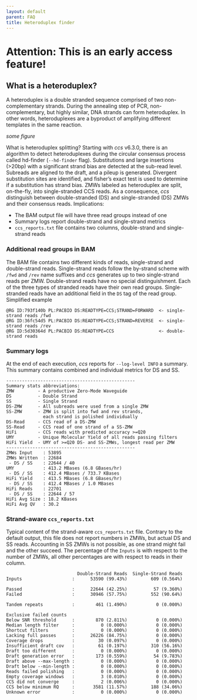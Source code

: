 ```yaml
---
layout: default
parent: FAQ
title: Heteroduplex finder
---
```


# Attention: This is an early access feature!

## What is a heteroduplex?
A heteroduplex is a double stranded sequence comprised of two non-complementary strands. During the annealing step of PCR, non-complementary, but highly similar, DNA strands can form heteroduplex. In other words, heteroduplexes are a byproduct of amplifying different templates in the same reaction.

*some figure*

What is heteroduplex splitting? 
Starting with _ccs_ v6.3.0, there is an algorithm to detect heteroduplexes during the circular consensus process called hd-finder (`--hd-finder` flag). Substitutions and large insertions (>20bp) with a significant strand bias are detected at the sub-read level. Subreads are aligned to the draft, and a pileup is generated. Divergent substitution sites are identified, and fisher’s exact test is used to determine if a substitution has strand bias. ZMWs labeled as heteroduplex are split, on-the-fly, into single-stranded CCS reads. As a consequence, _ccs_ distinguish between double-stranded (DS) and single-stranded (DS) ZMWs and their consensus reads. Implications:


 * The BAM output file will have three read groups instead of one
 * Summary logs report double-strand and single-strand metrics
 * `ccs_reports.txt` file contains two columns, double-strand and single-strand reads

### Additional read groups in BAM
The BAM file contains two different kinds of reads, single-strand and
double-strand reads. Single-strand reads follow the by-strand scheme with `/fwd`
and `/rev` name suffixes and _ccs_ generates up to two single-strand reads per
ZMW. Double-strand reads have no special distinguishment. Each of the three types
of stranded reads have their own read groups. Single-stranded reads have an
additional field in the `DS` tag of the read group. Simplified example

    @RG ID:793f140b PL:PACBIO DS:READTYPE=CCS;STRAND=FORWARD  <- single-strand reads /fwd
    @RG ID:36fc54d5 PL:PACBIO DS:READTYPE=CCS;STRAND=REVERSE  <- single-strand reads /rev
    @RG ID:5d30364d PL:PACBIO DS:READTYPE=CCS                 <- double-strand reads

### Summary logs
At the end of each execution, _ccs_ reports for `--log-level INFO` a summary.
This summary contains combined and individual metrics for DS and SS.

```
-------------------------------------------------
Summary stats abbreviations:
ZMW         - A productive Zero-Mode Waveguide
DS          - Double Strand
SS          - Single Strand
DS-ZMW      - All subreads were used from a single ZMW
SS-ZMW      - ZMW is split into fwd and rev strands,
              each strand is polished individually
DS-Read     - CCS read of a DS-ZMW
SS-Read     - CCS read of one strand of a SS-ZMW
HiFi        - CCS reads with predicted accuracy >=Q20
UMY         - Unique Molecular Yield of all reads passing filters
HiFi Yield  - UMY of >=Q20 DS- and SS-ZMWs, longest read per ZMW
-------------------------------------------------
ZMWs Input    : 53895
ZMWs Written  : 22684
 - DS / SS    : 22644 / 40
UMY           : 413.2 MBases (6.8 GBases/hr)
 - DS / SS    : 412.4 MBases / 733.7 KBases
HiFi Yield    : 413.5 MBases (6.8 GBases/hr)
 - DS / SS    : 412.4 MBases / 1.0 MBases
HiFi Reads    : 22701
 - DS / SS    : 22644 / 57
HiFi Avg Size : 18.2 KBases
HiFi Avg QV   : 30.2
```

### Strand-aware `ccs_reports.txt`
Typical content of the strand-aware `ccs_reports.txt` file. Contrary to the
default output, this file does not report numbers in ZMWs, but actual DS and SS
reads. Accounting in SS ZMWs is not possible, as one strand might fail and the
other succeed. The percentage of the `Inputs` is with respect to the number of
ZMWs, all other percentages are with respect to reads in their column.

```
                           Double-Strand Reads  Single-Strand Reads
Inputs                   :      53590 (99.43%)         609 (0.564%)

Passed                   :      22644 (42.25%)          57 (9.360%)
Failed                   :      30946 (57.75%)         552 (90.64%)

Tandem repeats           :        461 (1.490%)           0 (0.000%)

Exclusive failed counts
Below SNR threshold      :        870 (2.811%)           0 (0.000%)
Median length filter     :          0 (0.000%)           0 (0.000%)
Shortcut filters         :          0 (0.000%)           0 (0.000%)
Lacking full passes      :      26226 (84.75%)           0 (0.000%)
Coverage drops           :         30 (0.097%)           0 (0.000%)
Insufficient draft cov   :         61 (0.197%)         310 (56.16%)
Draft too different      :          0 (0.000%)           0 (0.000%)
Draft generation error   :        173 (0.559%)          54 (9.783%)
Draft above --max-length :          0 (0.000%)           0 (0.000%)
Draft below --min-length :          0 (0.000%)           0 (0.000%)
Reads failed polishing   :          0 (0.000%)           0 (0.000%)
Empty coverage windows   :          3 (0.010%)           0 (0.000%)
CCS did not converge     :          2 (0.006%)           0 (0.000%)
CCS below minimum RQ     :       3581 (11.57%)         188 (34.06%)
Unknown error            :          0 (0.000%)           0 (0.000%)
```

